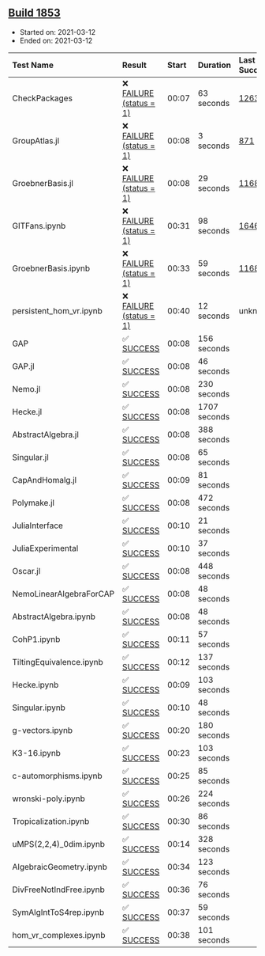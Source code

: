 ## [Build 1853](https://oscarci.mathematik.uni-kl.de/job/oscar-stable/1853/)

* Started on: 2021-03-12
* Ended on: 2021-03-12

| Test Name    | Result | Start | Duration | Last Success | First Failure |
|:-------------|:-------|:------|:---------|:-------------|:--------------|
| CheckPackages | ❌ [FAILURE (status = 1)](https://oscarci.mathematik.uni-kl.de/job/oscar-stable/1853/artifact/logs/build-1853/CheckPackages.log) | 00:07 | 63 seconds | [1263](https://oscarci.mathematik.uni-kl.de/job/oscar-stable/1263/) | [1264](https://oscarci.mathematik.uni-kl.de/job/oscar-stable/1264/) |
| GroupAtlas.jl | ❌ [FAILURE (status = 1)](https://oscarci.mathematik.uni-kl.de/job/oscar-stable/1853/artifact/logs/build-1853/GroupAtlas.jl.log) | 00:08 | 3 seconds | [871](https://oscarci.mathematik.uni-kl.de/job/oscar-stable/871/) | [872](https://oscarci.mathematik.uni-kl.de/job/oscar-stable/872/) |
| GroebnerBasis.jl | ❌ [FAILURE (status = 1)](https://oscarci.mathematik.uni-kl.de/job/oscar-stable/1853/artifact/logs/build-1853/GroebnerBasis.jl.log) | 00:08 | 29 seconds | [1168](https://oscarci.mathematik.uni-kl.de/job/oscar-stable/1168/) | [1169](https://oscarci.mathematik.uni-kl.de/job/oscar-stable/1169/) |
| GITFans.ipynb | ❌ [FAILURE (status = 1)](https://oscarci.mathematik.uni-kl.de/job/oscar-stable/1853/artifact/logs/build-1853/GITFans.ipynb.log) | 00:31 | 98 seconds | [1646](https://oscarci.mathematik.uni-kl.de/job/oscar-stable/1646/) | [1647](https://oscarci.mathematik.uni-kl.de/job/oscar-stable/1647/) |
| GroebnerBasis.ipynb | ❌ [FAILURE (status = 1)](https://oscarci.mathematik.uni-kl.de/job/oscar-stable/1853/artifact/logs/build-1853/GroebnerBasis.ipynb.log) | 00:33 | 59 seconds | [1168](https://oscarci.mathematik.uni-kl.de/job/oscar-stable/1168/) | [1169](https://oscarci.mathematik.uni-kl.de/job/oscar-stable/1169/) |
| persistent_hom_vr.ipynb | ❌ [FAILURE (status = 1)](https://oscarci.mathematik.uni-kl.de/job/oscar-stable/1853/artifact/logs/build-1853/persistent_hom_vr.ipynb.log) | 00:40 | 12 seconds | unknown | unknown |
| GAP | ✅ [SUCCESS](https://oscarci.mathematik.uni-kl.de/job/oscar-stable/1853/artifact/logs/build-1853/GAP.log) | 00:08 | 156 seconds |  |  |
| GAP.jl | ✅ [SUCCESS](https://oscarci.mathematik.uni-kl.de/job/oscar-stable/1853/artifact/logs/build-1853/GAP.jl.log) | 00:08 | 46 seconds |  |  |
| Nemo.jl | ✅ [SUCCESS](https://oscarci.mathematik.uni-kl.de/job/oscar-stable/1853/artifact/logs/build-1853/Nemo.jl.log) | 00:08 | 230 seconds |  |  |
| Hecke.jl | ✅ [SUCCESS](https://oscarci.mathematik.uni-kl.de/job/oscar-stable/1853/artifact/logs/build-1853/Hecke.jl.log) | 00:08 | 1707 seconds |  |  |
| AbstractAlgebra.jl | ✅ [SUCCESS](https://oscarci.mathematik.uni-kl.de/job/oscar-stable/1853/artifact/logs/build-1853/AbstractAlgebra.jl.log) | 00:08 | 388 seconds |  |  |
| Singular.jl | ✅ [SUCCESS](https://oscarci.mathematik.uni-kl.de/job/oscar-stable/1853/artifact/logs/build-1853/Singular.jl.log) | 00:08 | 65 seconds |  |  |
| CapAndHomalg.jl | ✅ [SUCCESS](https://oscarci.mathematik.uni-kl.de/job/oscar-stable/1853/artifact/logs/build-1853/CapAndHomalg.jl.log) | 00:09 | 81 seconds |  |  |
| Polymake.jl | ✅ [SUCCESS](https://oscarci.mathematik.uni-kl.de/job/oscar-stable/1853/artifact/logs/build-1853/Polymake.jl.log) | 00:08 | 472 seconds |  |  |
| JuliaInterface | ✅ [SUCCESS](https://oscarci.mathematik.uni-kl.de/job/oscar-stable/1853/artifact/logs/build-1853/JuliaInterface.log) | 00:10 | 21 seconds |  |  |
| JuliaExperimental | ✅ [SUCCESS](https://oscarci.mathematik.uni-kl.de/job/oscar-stable/1853/artifact/logs/build-1853/JuliaExperimental.log) | 00:10 | 37 seconds |  |  |
| Oscar.jl | ✅ [SUCCESS](https://oscarci.mathematik.uni-kl.de/job/oscar-stable/1853/artifact/logs/build-1853/Oscar.jl.log) | 00:08 | 448 seconds |  |  |
| NemoLinearAlgebraForCAP | ✅ [SUCCESS](https://oscarci.mathematik.uni-kl.de/job/oscar-stable/1853/artifact/logs/build-1853/NemoLinearAlgebraForCAP.log) | 00:08 | 48 seconds |  |  |
| AbstractAlgebra.ipynb | ✅ [SUCCESS](https://oscarci.mathematik.uni-kl.de/job/oscar-stable/1853/artifact/logs/build-1853/AbstractAlgebra.ipynb.log) | 00:08 | 48 seconds |  |  |
| CohP1.ipynb | ✅ [SUCCESS](https://oscarci.mathematik.uni-kl.de/job/oscar-stable/1853/artifact/logs/build-1853/CohP1.ipynb.log) | 00:11 | 57 seconds |  |  |
| TiltingEquivalence.ipynb | ✅ [SUCCESS](https://oscarci.mathematik.uni-kl.de/job/oscar-stable/1853/artifact/logs/build-1853/TiltingEquivalence.ipynb.log) | 00:12 | 137 seconds |  |  |
| Hecke.ipynb | ✅ [SUCCESS](https://oscarci.mathematik.uni-kl.de/job/oscar-stable/1853/artifact/logs/build-1853/Hecke.ipynb.log) | 00:09 | 103 seconds |  |  |
| Singular.ipynb | ✅ [SUCCESS](https://oscarci.mathematik.uni-kl.de/job/oscar-stable/1853/artifact/logs/build-1853/Singular.ipynb.log) | 00:10 | 48 seconds |  |  |
| g-vectors.ipynb | ✅ [SUCCESS](https://oscarci.mathematik.uni-kl.de/job/oscar-stable/1853/artifact/logs/build-1853/g-vectors.ipynb.log) | 00:20 | 180 seconds |  |  |
| K3-16.ipynb | ✅ [SUCCESS](https://oscarci.mathematik.uni-kl.de/job/oscar-stable/1853/artifact/logs/build-1853/K3-16.ipynb.log) | 00:23 | 103 seconds |  |  |
| c-automorphisms.ipynb | ✅ [SUCCESS](https://oscarci.mathematik.uni-kl.de/job/oscar-stable/1853/artifact/logs/build-1853/c-automorphisms.ipynb.log) | 00:25 | 85 seconds |  |  |
| wronski-poly.ipynb | ✅ [SUCCESS](https://oscarci.mathematik.uni-kl.de/job/oscar-stable/1853/artifact/logs/build-1853/wronski-poly.ipynb.log) | 00:26 | 224 seconds |  |  |
| Tropicalization.ipynb | ✅ [SUCCESS](https://oscarci.mathematik.uni-kl.de/job/oscar-stable/1853/artifact/logs/build-1853/Tropicalization.ipynb.log) | 00:30 | 86 seconds |  |  |
| uMPS(2,2,4)_0dim.ipynb | ✅ [SUCCESS](https://oscarci.mathematik.uni-kl.de/job/oscar-stable/1853/artifact/logs/build-1853/uMPS-2-2-4-_0dim.ipynb.log) | 00:14 | 328 seconds |  |  |
| AlgebraicGeometry.ipynb | ✅ [SUCCESS](https://oscarci.mathematik.uni-kl.de/job/oscar-stable/1853/artifact/logs/build-1853/AlgebraicGeometry.ipynb.log) | 00:34 | 123 seconds |  |  |
| DivFreeNotIndFree.ipynb | ✅ [SUCCESS](https://oscarci.mathematik.uni-kl.de/job/oscar-stable/1853/artifact/logs/build-1853/DivFreeNotIndFree.ipynb.log) | 00:36 | 76 seconds |  |  |
| SymAlgIntToS4rep.ipynb | ✅ [SUCCESS](https://oscarci.mathematik.uni-kl.de/job/oscar-stable/1853/artifact/logs/build-1853/SymAlgIntToS4rep.ipynb.log) | 00:37 | 59 seconds |  |  |
| hom_vr_complexes.ipynb | ✅ [SUCCESS](https://oscarci.mathematik.uni-kl.de/job/oscar-stable/1853/artifact/logs/build-1853/hom_vr_complexes.ipynb.log) | 00:38 | 101 seconds |  |  |

